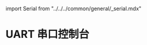 import Serial from "../../../common/general/\_serial.mdx"

# UART 串口控制台

<Serial platform="rk" model="rock5itx" />
